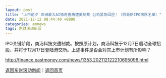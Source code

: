 ```yaml
---
layout: post
title: "上市前夕 亚洲最大AI独角兽再遭美制裁 公司紧急回应！（附最新IPO排队名单）"
date: 2021-12-12 08:44:40 +0800
categories: emnews
tags: 东财滚动新闻
---
```


IPO关键阶段，商汤科技突遭制裁。按照原计划，商汤科技于12月7日启动全球招股，并将于12月17日登陆港交所。上述事件是否会对其上市计划有所影响？

<http://finance.eastmoney.com/news/1353,202112122210695096.html>

[返回东财滚动新闻](//finews.withounder.com/emnews/)｜[返回首页](//finews.withounder.com/)